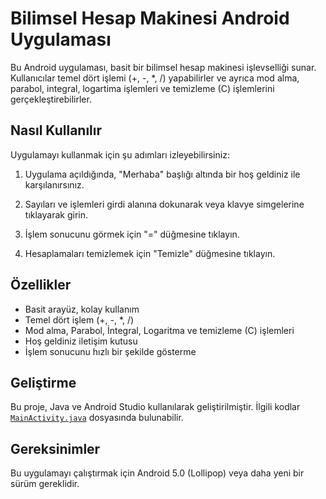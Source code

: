 # Bilimsel Hesap Makinesi Android Uygulaması

Bu Android uygulaması, basit bir bilimsel hesap makinesi işlevselliği sunar. Kullanıcılar temel dört işlemi (+, -, *, /) yapabilirler ve ayrıca mod alma, parabol, integral, logartima işlemleri ve temizleme (C) işlemlerini gerçekleştirebilirler.

## Nasıl Kullanılır

Uygulamayı kullanmak için şu adımları izleyebilirsiniz:

1. Uygulama açıldığında, "Merhaba" başlığı altında bir hoş geldiniz ile karşılanırsınız.

2. Sayıları ve işlemleri girdi alanına dokunarak veya klavye simgelerine tıklayarak girin.

3. İşlem sonucunu görmek için "=" düğmesine tıklayın.

4. Hesaplamaları temizlemek için "Temizle" düğmesine tıklayın.

## Özellikler

- Basit arayüz, kolay kullanım
- Temel dört işlem (+, -, *, /)
- Mod alma, Parabol, İntegral, Logaritma ve temizleme (C) işlemleri
- Hoş geldiniz iletişim kutusu
- İşlem sonucunu hızlı bir şekilde gösterme

## Geliştirme

Bu proje, Java ve Android Studio kullanılarak geliştirilmiştir. İlgili kodlar [`MainActivity.java`](https://github.com/kadircangeyik/BilimselHesapMakinesi-Androidstd/blob/main/app/src/main/java/com/example/bilimselhesapmakinesiandroidstd/MainActivity.java) dosyasında bulunabilir.

## Gereksinimler

Bu uygulamayı çalıştırmak için Android 5.0 (Lollipop) veya daha yeni bir sürüm gereklidir.

